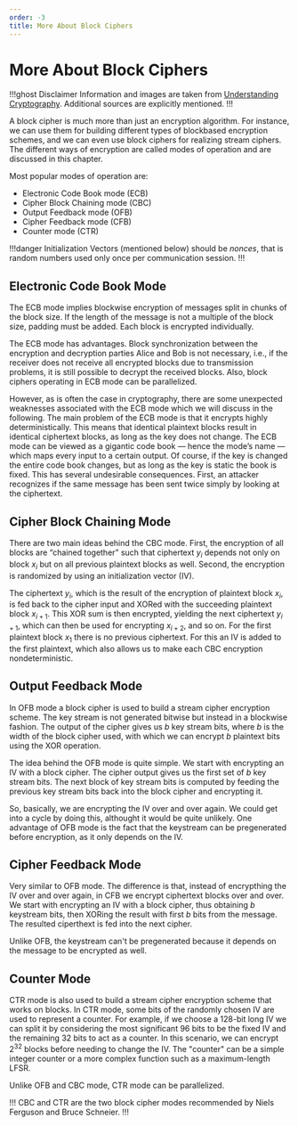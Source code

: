 ```yaml
---
order: -3
title: More About Block Ciphers
---
```


# More About Block Ciphers

!!!ghost Disclaimer
Information and images are taken from [Understanding Cryptography](http://swarm.cs.pub.ro/~mbarbulescu/cripto/Understanding%20Cryptography%20by%20Christof%20Paar%20.pdf). Additional sources are explicitly mentioned.
!!!

A block cipher is much more than just an encryption algorithm.  For instance, we can use them for building different types of blockbased encryption schemes, and we can even use block ciphers for realizing stream ciphers. The different ways of encryption are called modes of operation and are discussed in this chapter.

Most popular modes of operation are:
* Electronic Code Book mode (ECB)
* Cipher Block Chaining mode (CBC)
* Output Feedback mode (OFB)
* Cipher Feedback mode (CFB)
* Counter mode (CTR)

!!!danger
Initialization Vectors (mentioned below) should be *nonces*, that is random numbers used only once per communication session.
!!!


## Electronic Code Book Mode

The ECB mode implies blockwise encryption of messages split in chunks of the block size. If the length of the message is not a multiple of the block size, padding must be added. Each block is encrypted individually.

The ECB mode has advantages. Block synchronization between the encryption and decryption parties Alice and Bob is not necessary, i.e., if the receiver does not receive all encrypted blocks due to transmission problems, it is still possible to decrypt the received blocks. Also, block ciphers operating in ECB mode can be parallelized.

However, as is often the case in cryptography, there are some unexpected weaknesses associated with the ECB mode which we will discuss in the following. The main problem of the ECB mode is that it encrypts highly deterministically. This means that identical plaintext blocks result in identical ciphertext blocks, as long as the key does not change. The ECB mode can be viewed as a gigantic code book — hence the mode’s name — which maps every input to a certain output. Of course, if the key is changed the entire code book changes, but as long as the key is static the book is fixed. This has several undesirable consequences. First, an attacker recognizes if the same message has been sent twice simply by looking at the ciphertext.

## Cipher Block Chaining Mode

There are two main ideas behind the CBC mode. First, the encryption of all blocks are “chained together” such that ciphertext $y_i$ depends not only on block $x_i$ but on all previous plaintext blocks as well. Second, the encryption is randomized by using an initialization vector (IV).

The ciphertext $y_i$, which is the result of the encryption of plaintext block $x_i$, is fed back to the cipher input and XORed with the succeeding plaintext block $x_{i+1}$. This XOR sum is then encrypted, yielding the next ciphertext $y_{i+1}$, which can then be used for encrypting $x_{i+2}$, and so on. For the first plaintext block $x_{1}$ there is no previous ciphertext. For this an IV is added to the first plaintext, which also allows us to make each CBC encryption nondeterministic.

## Output Feedback Mode

In OFB mode a block cipher is used to build a stream cipher encryption scheme. The key stream is not generated bitwise but instead in a blockwise fashion. The output
of the cipher gives us $b$ key stream bits, where $b$ is the width of the block cipher used, with which we can encrypt $b$ plaintext bits using the XOR operation.

The idea behind the OFB mode is quite simple. We start with encrypting an IV with a block cipher. The cipher output gives us the first set of $b$ key stream bits. The next block of key stream bits is computed by feeding the previous key stream bits back into the block cipher and encrypting it.

So, basically, we are encrypting the IV over and over again. We could get into a cycle by doing this, althought it would be quite unlikely. One advantage of OFB mode is the fact that the keystream can be pregenerated before encryption, as it only depends on the IV.

## Cipher Feedback Mode

Very similar to OFB mode. The difference is that, instead of encrypthing the IV over and over again, in CFB we encrypt ciphertext blocks over and over. We start with encrypting an IV with a block cipher, thus obtaining $b$ keystream bits, then XORing the result with first $b$ bits from the message. The resulted ciperthext is fed into the next cipher.

Unlike OFB, the keystream can't be pregenerated because it depends on the message to be encrypted as well.

## Counter Mode

CTR mode is also used to build a stream cipher encryption scheme that works on blocks. In CTR mode, some bits of the randomly chosen IV are used to represent a counter. For example, if we choose a 128-bit long IV we can split it by considering the most significant 96 bits to be the fixed IV and the remaining 32 bits to act as a counter. In this scenario, we can encrypt $2^32$ blocks before needing to change the IV. The "counter" can be a simple integer counter or a more complex function such as a maximum-length LFSR.

Unlike OFB and CBC mode, CTR mode can be parallelized.

!!!
CBC and CTR are the two block cipher modes recommended by Niels Ferguson and Bruce Schneier.
!!!

